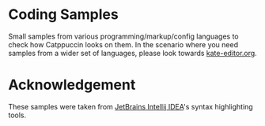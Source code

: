 # Coding Samples

Small samples from various programming/markup/config languages to check how Catppuccin looks on them. In the scenario
where you need samples from a wider set of languages, please look towards [kate-editor.org](kate-editor.org/syntax).

# Acknowledgement

These samples were taken from [JetBrains Intellij IDEA](https://www.jetbrains.com/idea/)'s syntax highlighting tools.
